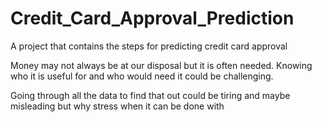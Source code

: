 # Credit_Card_Approval_Prediction
A project that contains the steps for predicting credit card approval

Money may not always be at our disposal but it is often needed. Knowing who it is useful for and who would need it could be challenging.

Going through all the data to find that out could be tiring and maybe misleading but why stress when it can be done with 
